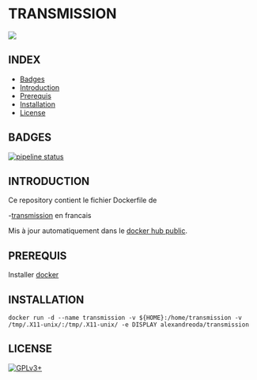 # TRANSMISSION

<img src="https://www.blogdumac.com/wp-content/uploads/2015/08/Transmission-Logo.png" />


## INDEX

- [Badges](#BADGES)
- [Introduction](#INTRODUCTION)
- [Prerequis](#PREREQUIS)
- [Installation](#INSTALLATION)
- [License](#LICENSE)


## BADGES

[![pipeline status](https://gitlab.com/oda-alexandre/transmission/badges/master/pipeline.svg)](https://gitlab.com/oda-alexandre/transmission/commits/master)


## INTRODUCTION

Ce repository contient le fichier Dockerfile de

-[transmission](https://transmissionbt.com) en francais

Mis à jour automatiquement dans le [docker hub public](https://hub.docker.com/r/alexandreoda/transmission/).


## PREREQUIS

Installer [docker](https://www.docker.com)


## INSTALLATION

```
docker run -d --name transmission -v ${HOME}:/home/transmission -v /tmp/.X11-unix/:/tmp/.X11-unix/ -e DISPLAY alexandreoda/transmission
```


## LICENSE

[![GPLv3+](http://gplv3.fsf.org/gplv3-127x51.png)](https://github.com/oda-alexandre/transmission/blob/master/LICENSE)
